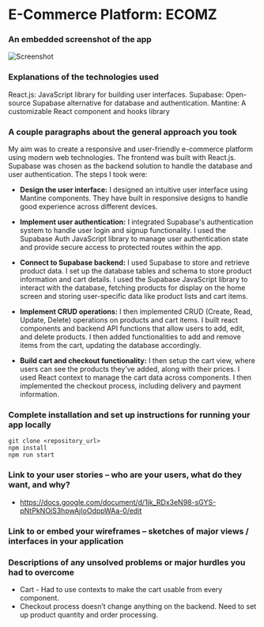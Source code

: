 # E-Commerce Platform: ECOMZ

### An embedded screenshot of the app
![Screenshot](https://ojrecgvwozpmhtbesver.supabase.co/storage/v1/object/public/public/Screenshot%202023-06-10%20at%201.45.46%20pm.png)

### Explanations of the technologies used
React.js: JavaScript library for building user interfaces.
Supabase: Open-source Supabase alternative for database and authentication.
Mantine: A customizable React component and hooks library

### A couple paragraphs about the general approach you took
My aim was to create a responsive and user-friendly e-commerce platform using modern web technologies. The frontend was built with React.js. Supabase was chosen as the backend solution to handle the database and user authentication. The steps I took were:

- **Design the user interface:** I designed an intuitive user interface using Mantine components. They have built in responsive designs to handle good experience across different devices.


- **Implement user authentication:** I integrated Supabase's authentication system to handle user login and signup functionality. I used the Supabase Auth JavaScript library to manage user authentication state and provide secure access to protected routes within the app.


- **Connect to Supabase backend:** I used Supabase to store and retrieve product data. I set up the database tables and schema to store product information and cart details. I used the Supabase JavaScript library to interact with the database, fetching products for display on the home screen and storing user-specific data like product lists and cart items.


- **Implement CRUD operations:** I then implemented CRUD (Create, Read, Update, Delete) operations on products and cart items. I built react components and backend API functions that allow users to add, edit, and delete products. I then added functionalities to add and remove items from the cart, updating the database accordingly.


- **Build cart and checkout functionality:** I then setup the cart view, where users can see the products they've added, along with their prices. I used React context to manage the cart data across components. I then implemented the checkout process, including delivery and payment information.

### Complete installation and set up instructions for running your app locally

```
git clone <repository_url>
npm install
npm run start
```

### Link to your user stories – who are your users, what do they want, and why?
- https://docs.google.com/document/d/1jk_RDx3eN98-sGYS-pNtPkNOjS3hpwAjIoOdppWAa-0/edit

### Link to or embed your wireframes – sketches of major views / interfaces in your application

### Descriptions of any unsolved problems or major hurdles you had to overcome
- Cart - Had to use contexts to make the cart usable from every component.
- Checkout process doesn’t change anything on the backend. Need to set up product quantity and order processing.

